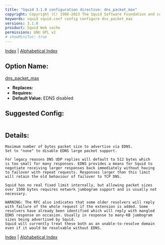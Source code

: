 ```yaml
---
title: "Squid 3.1.0 configuration directive: dns_packet_max"
copyright: Copyright (C) 1996-2023 The Squid Software Foundation and contributors
keywords: squid squid.conf config configure dns_packet_max
versions: 3.1.0
proiduct: Squid Web cache
permissions: GNU GPL v2
# showMiniToc: true
---
```

[Index](index#toc_dns_packet_max) | [Alphabetical Index](index_all#toc_dns_packet_max)

## Option Name:
[dns_packet_max](#dns_packet_max)
 * **Replaces:** 
 * **Requires:** 
 * **Default Value:** EDNS disabled


## Suggested Config:
```plaintext

```

## Details:

	Maximum number of bytes packet size to advertise via EDNS.
	Set to "none" to disable EDNS large packet support.

	For legacy reasons DNS UDP replies will default to 512 bytes which
	is too small for many responses. EDNS provides a means for Squid to
	negotiate receiving larger responses back immediately without having
	to failover with repeat requests. Responses larger than this limit
	will retain the old behaviour of failover to TCP DNS.

	Squid has no real fixed limit internally, but allowing packet sizes
	over 1500 bytes requires network jumbogram support and is usually not
	necessary.

	WARNING: The RFC also indicates that some older resolvers will reply
	with failure of the whole request if the extension is added. Some
	resolvers have already been identified which will reply with mangled
	EDNS response on occasion. Usually in response to many-KB jumbogram
	sizes being advertised by Squid.
	Squid will currently treat these both as an unable-to-resolve domain
	even if it would be resolvable without EDNS.



[Index](index#toc_dns_packet_max) | [Alphabetical Index](index_all#toc_dns_packet_max)

